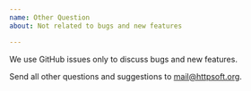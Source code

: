 ```yaml
---
name: Other Question
about: Not related to bugs and new features

---
```



We use GitHub issues only to discuss bugs and new features.

Send all other questions and suggestions to [mail@httpsoft.org](mailto:mail@httpsoft.org).
